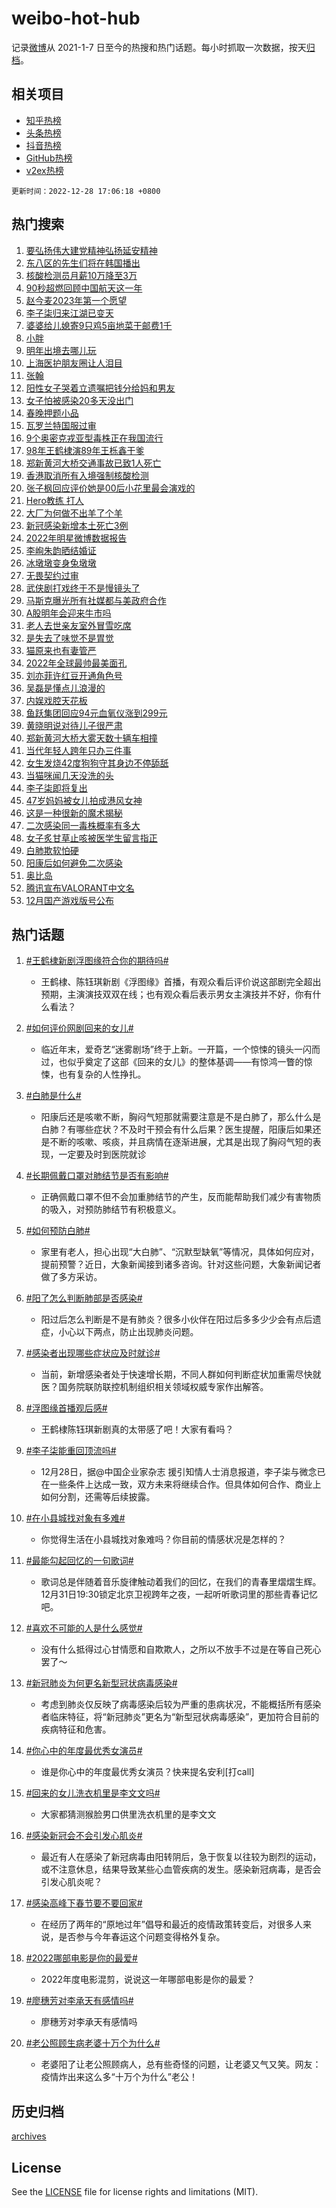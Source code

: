 # weibo-hot-hub

记录[微博](https://www.weibo.com)从 2021-1-7 日至今的热搜和热门话题。每小时抓取一次数据，按天[归档](archives)。

## 相关项目

- [知乎热榜](https://github.com/lonnyzhang423/zhihu-hot-hub)
- [头条热榜](https://github.com/lonnyzhang423/toutiao-hot-hub)
- [抖音热榜](https://github.com/lonnyzhang423/douyin-hot-hub)
- [GitHub热榜](https://github.com/lonnyzhang423/github-hot-hub)
- [v2ex热榜](https://github.com/lonnyzhang423/v2ex-hot-hub)


`更新时间：2022-12-28 17:06:18 +0800`

## 热门搜索

1. [要弘扬伟大建党精神弘扬延安精神](https://m.weibo.cn/search?containerid=100103type%3D1%26t%3D10%26q%3D%23%E8%A6%81%E5%BC%98%E6%89%AC%E4%BC%9F%E5%A4%A7%E5%BB%BA%E5%85%9A%E7%B2%BE%E7%A5%9E%E5%BC%98%E6%89%AC%E5%BB%B6%E5%AE%89%E7%B2%BE%E7%A5%9E%23&stream_entry_id=51&isnewpage=1&extparam=seat%3D1%26dgr%3D0%26c_type%3D51%26filter_type%3Drealtimehot%26cate%3D10103%26pos%3D0%26display_time%3D1672218377%26pre_seqid%3D167221837702802414992&luicode=10000011&lfid=106003type%253D25%2526t%253D3%2526disable_hot%253D1%2526filter_type%253Drealtimehot)
1. [东八区的先生们将在韩国播出](https://m.weibo.cn/search?containerid=100103type%3D1%26t%3D10%26q%3D%23%E4%B8%9C%E5%85%AB%E5%8C%BA%E7%9A%84%E5%85%88%E7%94%9F%E4%BB%AC%E5%B0%86%E5%9C%A8%E9%9F%A9%E5%9B%BD%E6%92%AD%E5%87%BA%23&stream_entry_id=31&isnewpage=1&extparam=seat%3D1%26realpos%3D1%26dgr%3D0%26c_type%3D31%26filter_type%3Drealtimehot%26pos%3D0%26lcate%3D5001%26stream_entry_id%3D31%26q%3D%2523%25E4%25B8%259C%25E5%2585%25AB%25E5%258C%25BA%25E7%259A%2584%25E5%2585%2588%25E7%2594%259F%25E4%25BB%25AC%25E5%25B0%2586%25E5%259C%25A8%25E9%259F%25A9%25E5%259B%25BD%25E6%2592%25AD%25E5%2587%25BA%2523%26band_rank%3D1%26flag%3D2%26cate%3D5001%26display_time%3D1672218377%26pre_seqid%3D167221837702802414992&luicode=10000011&lfid=106003type%253D25%2526t%253D3%2526disable_hot%253D1%2526filter_type%253Drealtimehot)
1. [核酸检测员月薪10万降至3万](https://m.weibo.cn/search?containerid=100103type%3D1%26t%3D10%26q%3D%23%E6%A0%B8%E9%85%B8%E6%A3%80%E6%B5%8B%E5%91%98%E6%9C%88%E8%96%AA10%E4%B8%87%E9%99%8D%E8%87%B33%E4%B8%87%23&stream_entry_id=31&isnewpage=1&extparam=seat%3D1%26realpos%3D2%26dgr%3D0%26c_type%3D31%26filter_type%3Drealtimehot%26pos%3D1%26lcate%3D5001%26stream_entry_id%3D31%26q%3D%2523%25E6%25A0%25B8%25E9%2585%25B8%25E6%25A3%2580%25E6%25B5%258B%25E5%2591%2598%25E6%259C%2588%25E8%2596%25AA10%25E4%25B8%2587%25E9%2599%258D%25E8%2587%25B33%25E4%25B8%2587%2523%26band_rank%3D2%26flag%3D1%26cate%3D5001%26display_time%3D1672218377%26pre_seqid%3D167221837702802414992&luicode=10000011&lfid=106003type%253D25%2526t%253D3%2526disable_hot%253D1%2526filter_type%253Drealtimehot)
1. [90秒超燃回顾中国航天这一年](https://m.weibo.cn/search?containerid=100103type%3D1%26t%3D10%26q%3D%2390%E7%A7%92%E8%B6%85%E7%87%83%E5%9B%9E%E9%A1%BE%E4%B8%AD%E5%9B%BD%E8%88%AA%E5%A4%A9%E8%BF%99%E4%B8%80%E5%B9%B4%23&stream_entry_id=31&isnewpage=1&extparam=seat%3D1%26realpos%3D3%26dgr%3D0%26c_type%3D31%26filter_type%3Drealtimehot%26pos%3D2%26lcate%3D5001%26stream_entry_id%3D31%26q%3D%252390%25E7%25A7%2592%25E8%25B6%2585%25E7%2587%2583%25E5%259B%259E%25E9%25A1%25BE%25E4%25B8%25AD%25E5%259B%25BD%25E8%2588%25AA%25E5%25A4%25A9%25E8%25BF%2599%25E4%25B8%2580%25E5%25B9%25B4%2523%26band_rank%3D3%26flag%3D0%26cate%3D5001%26display_time%3D1672218377%26pre_seqid%3D167221837702802414992&luicode=10000011&lfid=106003type%253D25%2526t%253D3%2526disable_hot%253D1%2526filter_type%253Drealtimehot)
1. [赵今麦2023年第一个愿望](https://m.weibo.cn/search?containerid=100103type%3D1%26t%3D10%26q%3D%23%E8%B5%B5%E4%BB%8A%E9%BA%A62023%E5%B9%B4%E7%AC%AC%E4%B8%80%E4%B8%AA%E6%84%BF%E6%9C%9B%23&stream_entry_id=31&isnewpage=1&extparam=seat%3D1%26dgr%3D0%26c_type%3D31%26filter_type%3Drealtimehot%26pos%3D3%26adid%3D176457%26lcate%3D5001%26stream_entry_id%3D31%26topic_ad%3D1%26q%3D%2523%25E8%25B5%25B5%25E4%25BB%258A%25E9%25BA%25A62023%25E5%25B9%25B4%25E7%25AC%25AC%25E4%25B8%2580%25E4%25B8%25AA%25E6%2584%25BF%25E6%259C%259B%2523%26band_rank%3D4%26cate%3D5001%26display_time%3D1672218377%26pre_seqid%3D167221837702802414992&luicode=10000011&lfid=106003type%253D25%2526t%253D3%2526disable_hot%253D1%2526filter_type%253Drealtimehot)
1. [李子柒归来江湖已变天](https://m.weibo.cn/search?containerid=100103type%3D1%26t%3D10%26q%3D%23%E6%9D%8E%E5%AD%90%E6%9F%92%E5%BD%92%E6%9D%A5%E6%B1%9F%E6%B9%96%E5%B7%B2%E5%8F%98%E5%A4%A9%23&stream_entry_id=31&isnewpage=1&extparam=seat%3D1%26realpos%3D4%26dgr%3D0%26c_type%3D31%26filter_type%3Drealtimehot%26pos%3D4%26lcate%3D5001%26stream_entry_id%3D31%26q%3D%2523%25E6%259D%258E%25E5%25AD%2590%25E6%259F%2592%25E5%25BD%2592%25E6%259D%25A5%25E6%25B1%259F%25E6%25B9%2596%25E5%25B7%25B2%25E5%258F%2598%25E5%25A4%25A9%2523%26band_rank%3D4%26flag%3D2%26cate%3D5001%26display_time%3D1672218377%26pre_seqid%3D167221837702802414992&luicode=10000011&lfid=106003type%253D25%2526t%253D3%2526disable_hot%253D1%2526filter_type%253Drealtimehot)
1. [婆婆给儿媳寄9只鸡5亩地菜干邮费1千](https://m.weibo.cn/search?containerid=100103type%3D1%26t%3D10%26q%3D%23%E5%A9%86%E5%A9%86%E7%BB%99%E5%84%BF%E5%AA%B3%E5%AF%849%E5%8F%AA%E9%B8%A15%E4%BA%A9%E5%9C%B0%E8%8F%9C%E5%B9%B2%E9%82%AE%E8%B4%B91%E5%8D%83%23&stream_entry_id=31&isnewpage=1&extparam=seat%3D1%26realpos%3D5%26dgr%3D0%26c_type%3D31%26filter_type%3Drealtimehot%26pos%3D5%26lcate%3D5001%26stream_entry_id%3D31%26q%3D%2523%25E5%25A9%2586%25E5%25A9%2586%25E7%25BB%2599%25E5%2584%25BF%25E5%25AA%25B3%25E5%25AF%25849%25E5%258F%25AA%25E9%25B8%25A15%25E4%25BA%25A9%25E5%259C%25B0%25E8%258F%259C%25E5%25B9%25B2%25E9%2582%25AE%25E8%25B4%25B91%25E5%258D%2583%2523%26band_rank%3D5%26flag%3D2%26cate%3D5001%26display_time%3D1672218377%26pre_seqid%3D167221837702802414992&luicode=10000011&lfid=106003type%253D25%2526t%253D3%2526disable_hot%253D1%2526filter_type%253Drealtimehot)
1. [小胖](https://m.weibo.cn/search?containerid=100103type%3D1%26t%3D10%26q%3D%E5%B0%8F%E8%83%96&stream_entry_id=31&isnewpage=1&extparam=seat%3D1%26realpos%3D6%26dgr%3D0%26c_type%3D31%26filter_type%3Drealtimehot%26pos%3D6%26lcate%3D5001%26stream_entry_id%3D31%26q%3D%25E5%25B0%258F%25E8%2583%2596%26band_rank%3D6%26flag%3D1%26cate%3D5001%26display_time%3D1672218377%26pre_seqid%3D167221837702802414992&luicode=10000011&lfid=106003type%253D25%2526t%253D3%2526disable_hot%253D1%2526filter_type%253Drealtimehot)
1. [明年出境去哪儿玩](https://m.weibo.cn/search?containerid=100103type%3D1%26t%3D10%26q%3D%23%E6%98%8E%E5%B9%B4%E5%87%BA%E5%A2%83%E5%8E%BB%E5%93%AA%E5%84%BF%E7%8E%A9%23&stream_entry_id=31&isnewpage=1&extparam=seat%3D1%26dgr%3D0%26c_type%3D31%26filter_type%3Drealtimehot%26pos%3D7%26adid%3D176455%26lcate%3D5001%26stream_entry_id%3D31%26q%3D%2523%25E6%2598%258E%25E5%25B9%25B4%25E5%2587%25BA%25E5%25A2%2583%25E5%258E%25BB%25E5%2593%25AA%25E5%2584%25BF%25E7%258E%25A9%2523%26band_rank%3D7%26cate%3D5001%26display_time%3D1672218377%26pre_seqid%3D167221837702802414992&luicode=10000011&lfid=106003type%253D25%2526t%253D3%2526disable_hot%253D1%2526filter_type%253Drealtimehot)
1. [上海医护朋友圈让人泪目](https://m.weibo.cn/search?containerid=100103type%3D1%26t%3D10%26q%3D%23%E4%B8%8A%E6%B5%B7%E5%8C%BB%E6%8A%A4%E6%9C%8B%E5%8F%8B%E5%9C%88%E8%AE%A9%E4%BA%BA%E6%B3%AA%E7%9B%AE%23&stream_entry_id=31&isnewpage=1&extparam=seat%3D1%26realpos%3D7%26dgr%3D0%26c_type%3D31%26filter_type%3Drealtimehot%26pos%3D8%26lcate%3D5001%26stream_entry_id%3D31%26q%3D%2523%25E4%25B8%258A%25E6%25B5%25B7%25E5%258C%25BB%25E6%258A%25A4%25E6%259C%258B%25E5%258F%258B%25E5%259C%2588%25E8%25AE%25A9%25E4%25BA%25BA%25E6%25B3%25AA%25E7%259B%25AE%2523%26band_rank%3D7%26flag%3D0%26cate%3D5001%26display_time%3D1672218377%26pre_seqid%3D167221837702802414992&luicode=10000011&lfid=106003type%253D25%2526t%253D3%2526disable_hot%253D1%2526filter_type%253Drealtimehot)
1. [张翰](https://m.weibo.cn/search?containerid=100103type%3D1%26t%3D10%26q%3D%E5%BC%A0%E7%BF%B0&stream_entry_id=31&isnewpage=1&extparam=seat%3D1%26realpos%3D8%26dgr%3D0%26c_type%3D31%26filter_type%3Drealtimehot%26pos%3D9%26lcate%3D5001%26stream_entry_id%3D31%26q%3D%25E5%25BC%25A0%25E7%25BF%25B0%26band_rank%3D8%26flag%3D1%26cate%3D5001%26display_time%3D1672218377%26pre_seqid%3D167221837702802414992&luicode=10000011&lfid=106003type%253D25%2526t%253D3%2526disable_hot%253D1%2526filter_type%253Drealtimehot)
1. [阳性女子哭着立遗嘱把钱分给妈和男友](https://m.weibo.cn/search?containerid=100103type%3D1%26t%3D10%26q%3D%23%E9%98%B3%E6%80%A7%E5%A5%B3%E5%AD%90%E5%93%AD%E7%9D%80%E7%AB%8B%E9%81%97%E5%98%B1%E6%8A%8A%E9%92%B1%E5%88%86%E7%BB%99%E5%A6%88%E5%92%8C%E7%94%B7%E5%8F%8B%23&stream_entry_id=31&isnewpage=1&extparam=seat%3D1%26realpos%3D9%26dgr%3D0%26c_type%3D31%26filter_type%3Drealtimehot%26pos%3D10%26lcate%3D5001%26stream_entry_id%3D31%26q%3D%2523%25E9%2598%25B3%25E6%2580%25A7%25E5%25A5%25B3%25E5%25AD%2590%25E5%2593%25AD%25E7%259D%2580%25E7%25AB%258B%25E9%2581%2597%25E5%2598%25B1%25E6%258A%258A%25E9%2592%25B1%25E5%2588%2586%25E7%25BB%2599%25E5%25A6%2588%25E5%2592%258C%25E7%2594%25B7%25E5%258F%258B%2523%26band_rank%3D9%26flag%3D0%26cate%3D5001%26display_time%3D1672218377%26pre_seqid%3D167221837702802414992&luicode=10000011&lfid=106003type%253D25%2526t%253D3%2526disable_hot%253D1%2526filter_type%253Drealtimehot)
1. [女子怕被感染20多天没出门](https://m.weibo.cn/search?containerid=100103type%3D1%26t%3D10%26q%3D%23%E5%A5%B3%E5%AD%90%E6%80%95%E8%A2%AB%E6%84%9F%E6%9F%9320%E5%A4%9A%E5%A4%A9%E6%B2%A1%E5%87%BA%E9%97%A8%23&stream_entry_id=31&isnewpage=1&extparam=seat%3D1%26realpos%3D10%26dgr%3D0%26c_type%3D31%26filter_type%3Drealtimehot%26pos%3D11%26lcate%3D5001%26stream_entry_id%3D31%26q%3D%2523%25E5%25A5%25B3%25E5%25AD%2590%25E6%2580%2595%25E8%25A2%25AB%25E6%2584%259F%25E6%259F%259320%25E5%25A4%259A%25E5%25A4%25A9%25E6%25B2%25A1%25E5%2587%25BA%25E9%2597%25A8%2523%26band_rank%3D10%26flag%3D2%26cate%3D5001%26display_time%3D1672218377%26pre_seqid%3D167221837702802414992&luicode=10000011&lfid=106003type%253D25%2526t%253D3%2526disable_hot%253D1%2526filter_type%253Drealtimehot)
1. [春晚押题小品](https://m.weibo.cn/search?containerid=100103type%3D1%26t%3D10%26q%3D%23%E6%98%A5%E6%99%9A%E6%8A%BC%E9%A2%98%E5%B0%8F%E5%93%81%23&stream_entry_id=31&isnewpage=1&extparam=seat%3D1%26realpos%3D11%26dgr%3D0%26c_type%3D31%26filter_type%3Drealtimehot%26pos%3D12%26lcate%3D5001%26stream_entry_id%3D31%26q%3D%2523%25E6%2598%25A5%25E6%2599%259A%25E6%258A%25BC%25E9%25A2%2598%25E5%25B0%258F%25E5%2593%2581%2523%26band_rank%3D11%26flag%3D1%26cate%3D5001%26display_time%3D1672218377%26pre_seqid%3D167221837702802414992&luicode=10000011&lfid=106003type%253D25%2526t%253D3%2526disable_hot%253D1%2526filter_type%253Drealtimehot)
1. [瓦罗兰特国服过审](https://m.weibo.cn/search?containerid=100103type%3D1%26t%3D10%26q%3D%23%E7%93%A6%E7%BD%97%E5%85%B0%E7%89%B9%E5%9B%BD%E6%9C%8D%E8%BF%87%E5%AE%A1%23&stream_entry_id=31&isnewpage=1&extparam=seat%3D1%26realpos%3D12%26dgr%3D0%26c_type%3D31%26filter_type%3Drealtimehot%26pos%3D13%26lcate%3D5001%26stream_entry_id%3D31%26q%3D%2523%25E7%2593%25A6%25E7%25BD%2597%25E5%2585%25B0%25E7%2589%25B9%25E5%259B%25BD%25E6%259C%258D%25E8%25BF%2587%25E5%25AE%25A1%2523%26band_rank%3D12%26flag%3D1%26cate%3D5001%26display_time%3D1672218377%26pre_seqid%3D167221837702802414992&luicode=10000011&lfid=106003type%253D25%2526t%253D3%2526disable_hot%253D1%2526filter_type%253Drealtimehot)
1. [9个奥密克戎亚型毒株正在我国流行](https://m.weibo.cn/search?containerid=100103type%3D1%26t%3D10%26q%3D%239%E4%B8%AA%E5%A5%A5%E5%AF%86%E5%85%8B%E6%88%8E%E4%BA%9A%E5%9E%8B%E6%AF%92%E6%A0%AA%E6%AD%A3%E5%9C%A8%E6%88%91%E5%9B%BD%E6%B5%81%E8%A1%8C%23&stream_entry_id=31&isnewpage=1&extparam=seat%3D1%26realpos%3D13%26dgr%3D0%26c_type%3D31%26filter_type%3Drealtimehot%26pos%3D14%26lcate%3D5001%26stream_entry_id%3D31%26q%3D%25239%25E4%25B8%25AA%25E5%25A5%25A5%25E5%25AF%2586%25E5%2585%258B%25E6%2588%258E%25E4%25BA%259A%25E5%259E%258B%25E6%25AF%2592%25E6%25A0%25AA%25E6%25AD%25A3%25E5%259C%25A8%25E6%2588%2591%25E5%259B%25BD%25E6%25B5%2581%25E8%25A1%258C%2523%26band_rank%3D13%26flag%3D0%26cate%3D5001%26display_time%3D1672218377%26pre_seqid%3D167221837702802414992&luicode=10000011&lfid=106003type%253D25%2526t%253D3%2526disable_hot%253D1%2526filter_type%253Drealtimehot)
1. [98年王鹤棣演89年王栎鑫干爹](https://m.weibo.cn/search?containerid=100103type%3D1%26t%3D10%26q%3D%2398%E5%B9%B4%E7%8E%8B%E9%B9%A4%E6%A3%A3%E6%BC%9489%E5%B9%B4%E7%8E%8B%E6%A0%8E%E9%91%AB%E5%B9%B2%E7%88%B9%23&stream_entry_id=31&isnewpage=1&extparam=seat%3D1%26realpos%3D14%26dgr%3D0%26c_type%3D31%26filter_type%3Drealtimehot%26pos%3D15%26lcate%3D5001%26stream_entry_id%3D31%26q%3D%252398%25E5%25B9%25B4%25E7%258E%258B%25E9%25B9%25A4%25E6%25A3%25A3%25E6%25BC%259489%25E5%25B9%25B4%25E7%258E%258B%25E6%25A0%258E%25E9%2591%25AB%25E5%25B9%25B2%25E7%2588%25B9%2523%26band_rank%3D14%26flag%3D2%26cate%3D5001%26display_time%3D1672218377%26pre_seqid%3D167221837702802414992&luicode=10000011&lfid=106003type%253D25%2526t%253D3%2526disable_hot%253D1%2526filter_type%253Drealtimehot)
1. [郑新黄河大桥交通事故已致1人死亡](https://m.weibo.cn/search?containerid=100103type%3D1%26t%3D10%26q%3D%23%E9%83%91%E6%96%B0%E9%BB%84%E6%B2%B3%E5%A4%A7%E6%A1%A5%E4%BA%A4%E9%80%9A%E4%BA%8B%E6%95%85%E5%B7%B2%E8%87%B41%E4%BA%BA%E6%AD%BB%E4%BA%A1%23&stream_entry_id=31&isnewpage=1&extparam=seat%3D1%26realpos%3D15%26dgr%3D0%26c_type%3D31%26filter_type%3Drealtimehot%26pos%3D16%26lcate%3D5001%26stream_entry_id%3D31%26q%3D%2523%25E9%2583%2591%25E6%2596%25B0%25E9%25BB%2584%25E6%25B2%25B3%25E5%25A4%25A7%25E6%25A1%25A5%25E4%25BA%25A4%25E9%2580%259A%25E4%25BA%258B%25E6%2595%2585%25E5%25B7%25B2%25E8%2587%25B41%25E4%25BA%25BA%25E6%25AD%25BB%25E4%25BA%25A1%2523%26band_rank%3D15%26flag%3D0%26cate%3D5001%26display_time%3D1672218377%26pre_seqid%3D167221837702802414992&luicode=10000011&lfid=106003type%253D25%2526t%253D3%2526disable_hot%253D1%2526filter_type%253Drealtimehot)
1. [香港取消所有入境强制核酸检测](https://m.weibo.cn/search?containerid=100103type%3D1%26t%3D10%26q%3D%23%E9%A6%99%E6%B8%AF%E5%8F%96%E6%B6%88%E6%89%80%E6%9C%89%E5%85%A5%E5%A2%83%E5%BC%BA%E5%88%B6%E6%A0%B8%E9%85%B8%E6%A3%80%E6%B5%8B%23&stream_entry_id=31&isnewpage=1&extparam=seat%3D1%26realpos%3D16%26dgr%3D0%26c_type%3D31%26filter_type%3Drealtimehot%26pos%3D17%26lcate%3D5001%26stream_entry_id%3D31%26q%3D%2523%25E9%25A6%2599%25E6%25B8%25AF%25E5%258F%2596%25E6%25B6%2588%25E6%2589%2580%25E6%259C%2589%25E5%2585%25A5%25E5%25A2%2583%25E5%25BC%25BA%25E5%2588%25B6%25E6%25A0%25B8%25E9%2585%25B8%25E6%25A3%2580%25E6%25B5%258B%2523%26band_rank%3D16%26flag%3D1%26cate%3D5001%26display_time%3D1672218377%26pre_seqid%3D167221837702802414992&luicode=10000011&lfid=106003type%253D25%2526t%253D3%2526disable_hot%253D1%2526filter_type%253Drealtimehot)
1. [张子枫回应评价她是00后小花里最会演戏的](https://m.weibo.cn/search?containerid=100103type%3D1%26t%3D10%26q%3D%23%E5%BC%A0%E5%AD%90%E6%9E%AB%E5%9B%9E%E5%BA%94%E8%AF%84%E4%BB%B7%E5%A5%B9%E6%98%AF00%E5%90%8E%E5%B0%8F%E8%8A%B1%E9%87%8C%E6%9C%80%E4%BC%9A%E6%BC%94%E6%88%8F%E7%9A%84%23&stream_entry_id=31&isnewpage=1&extparam=seat%3D1%26realpos%3D17%26dgr%3D0%26c_type%3D31%26filter_type%3Drealtimehot%26pos%3D18%26lcate%3D5001%26stream_entry_id%3D31%26q%3D%2523%25E5%25BC%25A0%25E5%25AD%2590%25E6%259E%25AB%25E5%259B%259E%25E5%25BA%2594%25E8%25AF%2584%25E4%25BB%25B7%25E5%25A5%25B9%25E6%2598%25AF00%25E5%2590%258E%25E5%25B0%258F%25E8%258A%25B1%25E9%2587%258C%25E6%259C%2580%25E4%25BC%259A%25E6%25BC%2594%25E6%2588%258F%25E7%259A%2584%2523%26band_rank%3D17%26flag%3D0%26cate%3D5001%26display_time%3D1672218377%26pre_seqid%3D167221837702802414992&luicode=10000011&lfid=106003type%253D25%2526t%253D3%2526disable_hot%253D1%2526filter_type%253Drealtimehot)
1. [Hero教练 打人](https://m.weibo.cn/search?containerid=100103type%3D1%26t%3D10%26q%3DHero%E6%95%99%E7%BB%83+%E6%89%93%E4%BA%BA&stream_entry_id=31&isnewpage=1&extparam=seat%3D1%26realpos%3D18%26dgr%3D0%26c_type%3D31%26filter_type%3Drealtimehot%26pos%3D19%26lcate%3D5001%26stream_entry_id%3D31%26q%3DHero%25E6%2595%2599%25E7%25BB%2583%2520%25E6%2589%2593%25E4%25BA%25BA%26band_rank%3D18%26flag%3D0%26cate%3D5001%26display_time%3D1672218377%26pre_seqid%3D167221837702802414992&luicode=10000011&lfid=106003type%253D25%2526t%253D3%2526disable_hot%253D1%2526filter_type%253Drealtimehot)
1. [大厂为何做不出羊了个羊](https://m.weibo.cn/search?containerid=100103type%3D1%26t%3D10%26q%3D%23%E5%A4%A7%E5%8E%82%E4%B8%BA%E4%BD%95%E5%81%9A%E4%B8%8D%E5%87%BA%E7%BE%8A%E4%BA%86%E4%B8%AA%E7%BE%8A%23&stream_entry_id=31&isnewpage=1&extparam=seat%3D1%26realpos%3D19%26dgr%3D0%26c_type%3D31%26filter_type%3Drealtimehot%26pos%3D20%26lcate%3D5001%26stream_entry_id%3D31%26q%3D%2523%25E5%25A4%25A7%25E5%258E%2582%25E4%25B8%25BA%25E4%25BD%2595%25E5%2581%259A%25E4%25B8%258D%25E5%2587%25BA%25E7%25BE%258A%25E4%25BA%2586%25E4%25B8%25AA%25E7%25BE%258A%2523%26band_rank%3D19%26flag%3D0%26cate%3D5001%26display_time%3D1672218377%26pre_seqid%3D167221837702802414992&luicode=10000011&lfid=106003type%253D25%2526t%253D3%2526disable_hot%253D1%2526filter_type%253Drealtimehot)
1. [新冠感染新增本土死亡3例](https://m.weibo.cn/search?containerid=100103type%3D1%26t%3D10%26q%3D%23%E6%96%B0%E5%86%A0%E6%84%9F%E6%9F%93%E6%96%B0%E5%A2%9E%E6%9C%AC%E5%9C%9F%E6%AD%BB%E4%BA%A13%E4%BE%8B%23&stream_entry_id=31&isnewpage=1&extparam=seat%3D1%26realpos%3D20%26dgr%3D0%26c_type%3D31%26filter_type%3Drealtimehot%26pos%3D21%26lcate%3D5001%26stream_entry_id%3D31%26q%3D%2523%25E6%2596%25B0%25E5%2586%25A0%25E6%2584%259F%25E6%259F%2593%25E6%2596%25B0%25E5%25A2%259E%25E6%259C%25AC%25E5%259C%259F%25E6%25AD%25BB%25E4%25BA%25A13%25E4%25BE%258B%2523%26band_rank%3D20%26flag%3D0%26cate%3D5001%26display_time%3D1672218377%26pre_seqid%3D167221837702802414992&luicode=10000011&lfid=106003type%253D25%2526t%253D3%2526disable_hot%253D1%2526filter_type%253Drealtimehot)
1. [2022年明星微博数据报告](https://m.weibo.cn/search?containerid=100103type%3D1%26t%3D10%26q%3D%232022%E5%B9%B4%E6%98%8E%E6%98%9F%E5%BE%AE%E5%8D%9A%E6%95%B0%E6%8D%AE%E6%8A%A5%E5%91%8A%23&stream_entry_id=31&isnewpage=1&extparam=seat%3D1%26realpos%3D21%26dgr%3D0%26c_type%3D31%26filter_type%3Drealtimehot%26pos%3D22%26lcate%3D5001%26stream_entry_id%3D31%26q%3D%25232022%25E5%25B9%25B4%25E6%2598%258E%25E6%2598%259F%25E5%25BE%25AE%25E5%258D%259A%25E6%2595%25B0%25E6%258D%25AE%25E6%258A%25A5%25E5%2591%258A%2523%26band_rank%3D21%26flag%3D1%26cate%3D5001%26display_time%3D1672218377%26pre_seqid%3D167221837702802414992&luicode=10000011&lfid=106003type%253D25%2526t%253D3%2526disable_hot%253D1%2526filter_type%253Drealtimehot)
1. [李峋朱韵晒结婚证](https://m.weibo.cn/search?containerid=100103type%3D1%26t%3D10%26q%3D%23%E6%9D%8E%E5%B3%8B%E6%9C%B1%E9%9F%B5%E6%99%92%E7%BB%93%E5%A9%9A%E8%AF%81%23&stream_entry_id=31&isnewpage=1&extparam=seat%3D1%26realpos%3D22%26dgr%3D0%26c_type%3D31%26filter_type%3Drealtimehot%26pos%3D23%26lcate%3D5001%26stream_entry_id%3D31%26q%3D%2523%25E6%259D%258E%25E5%25B3%258B%25E6%259C%25B1%25E9%259F%25B5%25E6%2599%2592%25E7%25BB%2593%25E5%25A9%259A%25E8%25AF%2581%2523%26band_rank%3D22%26flag%3D1%26cate%3D5001%26display_time%3D1672218377%26pre_seqid%3D167221837702802414992&luicode=10000011&lfid=106003type%253D25%2526t%253D3%2526disable_hot%253D1%2526filter_type%253Drealtimehot)
1. [冰墩墩变身兔墩墩](https://m.weibo.cn/search?containerid=100103type%3D1%26t%3D10%26q%3D%23%E5%86%B0%E5%A2%A9%E5%A2%A9%E5%8F%98%E8%BA%AB%E5%85%94%E5%A2%A9%E5%A2%A9%23&stream_entry_id=31&isnewpage=1&extparam=seat%3D1%26realpos%3D23%26dgr%3D0%26c_type%3D31%26filter_type%3Drealtimehot%26pos%3D24%26lcate%3D5001%26stream_entry_id%3D31%26q%3D%2523%25E5%2586%25B0%25E5%25A2%25A9%25E5%25A2%25A9%25E5%258F%2598%25E8%25BA%25AB%25E5%2585%2594%25E5%25A2%25A9%25E5%25A2%25A9%2523%26band_rank%3D23%26flag%3D0%26cate%3D5001%26display_time%3D1672218377%26pre_seqid%3D167221837702802414992&luicode=10000011&lfid=106003type%253D25%2526t%253D3%2526disable_hot%253D1%2526filter_type%253Drealtimehot)
1. [无畏契约过审](https://m.weibo.cn/search?containerid=100103type%3D1%26t%3D10%26q%3D%23%E6%97%A0%E7%95%8F%E5%A5%91%E7%BA%A6%E8%BF%87%E5%AE%A1%23&stream_entry_id=31&isnewpage=1&extparam=seat%3D1%26realpos%3D24%26dgr%3D0%26c_type%3D31%26filter_type%3Drealtimehot%26pos%3D25%26lcate%3D5001%26stream_entry_id%3D31%26q%3D%2523%25E6%2597%25A0%25E7%2595%258F%25E5%25A5%2591%25E7%25BA%25A6%25E8%25BF%2587%25E5%25AE%25A1%2523%26band_rank%3D24%26flag%3D1%26cate%3D5001%26display_time%3D1672218377%26pre_seqid%3D167221837702802414992&luicode=10000011&lfid=106003type%253D25%2526t%253D3%2526disable_hot%253D1%2526filter_type%253Drealtimehot)
1. [武侠剧打戏终于不是慢镜头了](https://m.weibo.cn/search?containerid=100103type%3D1%26t%3D10%26q%3D%23%E6%AD%A6%E4%BE%A0%E5%89%A7%E6%89%93%E6%88%8F%E7%BB%88%E4%BA%8E%E4%B8%8D%E6%98%AF%E6%85%A2%E9%95%9C%E5%A4%B4%E4%BA%86%23&stream_entry_id=31&isnewpage=1&extparam=seat%3D1%26realpos%3D25%26dgr%3D0%26c_type%3D31%26filter_type%3Drealtimehot%26pos%3D26%26lcate%3D5001%26stream_entry_id%3D31%26q%3D%2523%25E6%25AD%25A6%25E4%25BE%25A0%25E5%2589%25A7%25E6%2589%2593%25E6%2588%258F%25E7%25BB%2588%25E4%25BA%258E%25E4%25B8%258D%25E6%2598%25AF%25E6%2585%25A2%25E9%2595%259C%25E5%25A4%25B4%25E4%25BA%2586%2523%26band_rank%3D25%26flag%3D0%26cate%3D5001%26display_time%3D1672218377%26pre_seqid%3D167221837702802414992&luicode=10000011&lfid=106003type%253D25%2526t%253D3%2526disable_hot%253D1%2526filter_type%253Drealtimehot)
1. [马斯克曝光所有社媒都与美政府合作](https://m.weibo.cn/search?containerid=100103type%3D1%26t%3D10%26q%3D%23%E9%A9%AC%E6%96%AF%E5%85%8B%E6%9B%9D%E5%85%89%E6%89%80%E6%9C%89%E7%A4%BE%E5%AA%92%E9%83%BD%E4%B8%8E%E7%BE%8E%E6%94%BF%E5%BA%9C%E5%90%88%E4%BD%9C%23&stream_entry_id=31&isnewpage=1&extparam=seat%3D1%26realpos%3D26%26dgr%3D0%26c_type%3D31%26filter_type%3Drealtimehot%26pos%3D27%26lcate%3D5001%26stream_entry_id%3D31%26q%3D%2523%25E9%25A9%25AC%25E6%2596%25AF%25E5%2585%258B%25E6%259B%259D%25E5%2585%2589%25E6%2589%2580%25E6%259C%2589%25E7%25A4%25BE%25E5%25AA%2592%25E9%2583%25BD%25E4%25B8%258E%25E7%25BE%258E%25E6%2594%25BF%25E5%25BA%259C%25E5%2590%2588%25E4%25BD%259C%2523%26band_rank%3D26%26flag%3D1%26cate%3D5001%26display_time%3D1672218377%26pre_seqid%3D167221837702802414992&luicode=10000011&lfid=106003type%253D25%2526t%253D3%2526disable_hot%253D1%2526filter_type%253Drealtimehot)
1. [A股明年会迎来牛市吗](https://m.weibo.cn/search?containerid=100103type%3D1%26t%3D10%26q%3D%23A%E8%82%A1%E6%98%8E%E5%B9%B4%E4%BC%9A%E8%BF%8E%E6%9D%A5%E7%89%9B%E5%B8%82%E5%90%97%23&stream_entry_id=31&isnewpage=1&extparam=seat%3D1%26realpos%3D27%26dgr%3D0%26c_type%3D31%26filter_type%3Drealtimehot%26pos%3D28%26lcate%3D5001%26stream_entry_id%3D31%26q%3D%2523A%25E8%2582%25A1%25E6%2598%258E%25E5%25B9%25B4%25E4%25BC%259A%25E8%25BF%258E%25E6%259D%25A5%25E7%2589%259B%25E5%25B8%2582%25E5%2590%2597%2523%26band_rank%3D27%26flag%3D1%26cate%3D5001%26display_time%3D1672218377%26pre_seqid%3D167221837702802414992&luicode=10000011&lfid=106003type%253D25%2526t%253D3%2526disable_hot%253D1%2526filter_type%253Drealtimehot)
1. [老人去世亲友室外冒雪吃席](https://m.weibo.cn/search?containerid=100103type%3D1%26t%3D10%26q%3D%23%E8%80%81%E4%BA%BA%E5%8E%BB%E4%B8%96%E4%BA%B2%E5%8F%8B%E5%AE%A4%E5%A4%96%E5%86%92%E9%9B%AA%E5%90%83%E5%B8%AD%23&stream_entry_id=31&isnewpage=1&extparam=seat%3D1%26realpos%3D28%26dgr%3D0%26c_type%3D31%26filter_type%3Drealtimehot%26pos%3D29%26lcate%3D5001%26stream_entry_id%3D31%26q%3D%2523%25E8%2580%2581%25E4%25BA%25BA%25E5%258E%25BB%25E4%25B8%2596%25E4%25BA%25B2%25E5%258F%258B%25E5%25AE%25A4%25E5%25A4%2596%25E5%2586%2592%25E9%259B%25AA%25E5%2590%2583%25E5%25B8%25AD%2523%26band_rank%3D28%26flag%3D0%26cate%3D5001%26display_time%3D1672218377%26pre_seqid%3D167221837702802414992&luicode=10000011&lfid=106003type%253D25%2526t%253D3%2526disable_hot%253D1%2526filter_type%253Drealtimehot)
1. [是失去了味觉不是胃觉](https://m.weibo.cn/search?containerid=100103type%3D1%26t%3D10%26q%3D%23%E6%98%AF%E5%A4%B1%E5%8E%BB%E4%BA%86%E5%91%B3%E8%A7%89%E4%B8%8D%E6%98%AF%E8%83%83%E8%A7%89%23&stream_entry_id=31&isnewpage=1&extparam=seat%3D1%26realpos%3D29%26dgr%3D0%26c_type%3D31%26filter_type%3Drealtimehot%26pos%3D30%26lcate%3D5001%26stream_entry_id%3D31%26q%3D%2523%25E6%2598%25AF%25E5%25A4%25B1%25E5%258E%25BB%25E4%25BA%2586%25E5%2591%25B3%25E8%25A7%2589%25E4%25B8%258D%25E6%2598%25AF%25E8%2583%2583%25E8%25A7%2589%2523%26band_rank%3D29%26flag%3D0%26cate%3D5001%26display_time%3D1672218377%26pre_seqid%3D167221837702802414992&luicode=10000011&lfid=106003type%253D25%2526t%253D3%2526disable_hot%253D1%2526filter_type%253Drealtimehot)
1. [猫原来也有妻管严](https://m.weibo.cn/search?containerid=100103type%3D1%26t%3D10%26q%3D%23%E7%8C%AB%E5%8E%9F%E6%9D%A5%E4%B9%9F%E6%9C%89%E5%A6%BB%E7%AE%A1%E4%B8%A5%23&stream_entry_id=31&isnewpage=1&extparam=seat%3D1%26realpos%3D30%26dgr%3D0%26c_type%3D31%26filter_type%3Drealtimehot%26pos%3D31%26lcate%3D5001%26stream_entry_id%3D31%26q%3D%2523%25E7%258C%25AB%25E5%258E%259F%25E6%259D%25A5%25E4%25B9%259F%25E6%259C%2589%25E5%25A6%25BB%25E7%25AE%25A1%25E4%25B8%25A5%2523%26band_rank%3D30%26flag%3D1%26cate%3D5001%26display_time%3D1672218377%26pre_seqid%3D167221837702802414992&luicode=10000011&lfid=106003type%253D25%2526t%253D3%2526disable_hot%253D1%2526filter_type%253Drealtimehot)
1. [2022年全球最帅最美面孔](https://m.weibo.cn/search?containerid=100103type%3D1%26t%3D10%26q%3D%232022%E5%B9%B4%E5%85%A8%E7%90%83%E6%9C%80%E5%B8%85%E6%9C%80%E7%BE%8E%E9%9D%A2%E5%AD%94%23&stream_entry_id=31&isnewpage=1&extparam=seat%3D1%26realpos%3D31%26dgr%3D0%26c_type%3D31%26filter_type%3Drealtimehot%26pos%3D32%26lcate%3D5001%26stream_entry_id%3D31%26q%3D%25232022%25E5%25B9%25B4%25E5%2585%25A8%25E7%2590%2583%25E6%259C%2580%25E5%25B8%2585%25E6%259C%2580%25E7%25BE%258E%25E9%259D%25A2%25E5%25AD%2594%2523%26band_rank%3D31%26flag%3D1%26cate%3D5001%26display_time%3D1672218377%26pre_seqid%3D167221837702802414992&luicode=10000011&lfid=106003type%253D25%2526t%253D3%2526disable_hot%253D1%2526filter_type%253Drealtimehot)
1. [刘亦菲许红豆开通角色号](https://m.weibo.cn/search?containerid=100103type%3D1%26t%3D10%26q%3D%23%E5%88%98%E4%BA%A6%E8%8F%B2%E8%AE%B8%E7%BA%A2%E8%B1%86%E5%BC%80%E9%80%9A%E8%A7%92%E8%89%B2%E5%8F%B7%23&stream_entry_id=31&isnewpage=1&extparam=seat%3D1%26realpos%3D32%26dgr%3D0%26c_type%3D31%26filter_type%3Drealtimehot%26pos%3D33%26lcate%3D5001%26stream_entry_id%3D31%26q%3D%2523%25E5%2588%2598%25E4%25BA%25A6%25E8%258F%25B2%25E8%25AE%25B8%25E7%25BA%25A2%25E8%25B1%2586%25E5%25BC%2580%25E9%2580%259A%25E8%25A7%2592%25E8%2589%25B2%25E5%258F%25B7%2523%26band_rank%3D32%26flag%3D1%26cate%3D5001%26display_time%3D1672218377%26pre_seqid%3D167221837702802414992&luicode=10000011&lfid=106003type%253D25%2526t%253D3%2526disable_hot%253D1%2526filter_type%253Drealtimehot)
1. [吴磊是懂点儿浪漫的](https://m.weibo.cn/search?containerid=100103type%3D1%26t%3D10%26q%3D%23%E5%90%B4%E7%A3%8A%E6%98%AF%E6%87%82%E7%82%B9%E5%84%BF%E6%B5%AA%E6%BC%AB%E7%9A%84%23&stream_entry_id=31&isnewpage=1&extparam=seat%3D1%26realpos%3D33%26dgr%3D0%26c_type%3D31%26filter_type%3Drealtimehot%26pos%3D34%26lcate%3D5001%26stream_entry_id%3D31%26q%3D%2523%25E5%2590%25B4%25E7%25A3%258A%25E6%2598%25AF%25E6%2587%2582%25E7%2582%25B9%25E5%2584%25BF%25E6%25B5%25AA%25E6%25BC%25AB%25E7%259A%2584%2523%26band_rank%3D33%26flag%3D1%26cate%3D5001%26display_time%3D1672218377%26pre_seqid%3D167221837702802414992&luicode=10000011&lfid=106003type%253D25%2526t%253D3%2526disable_hot%253D1%2526filter_type%253Drealtimehot)
1. [内娱戏腔天花板](https://m.weibo.cn/search?containerid=100103type%3D1%26t%3D10%26q%3D%23%E5%86%85%E5%A8%B1%E6%88%8F%E8%85%94%E5%A4%A9%E8%8A%B1%E6%9D%BF%23&stream_entry_id=31&isnewpage=1&extparam=seat%3D1%26realpos%3D34%26dgr%3D0%26c_type%3D31%26filter_type%3Drealtimehot%26pos%3D35%26lcate%3D5001%26stream_entry_id%3D31%26q%3D%2523%25E5%2586%2585%25E5%25A8%25B1%25E6%2588%258F%25E8%2585%2594%25E5%25A4%25A9%25E8%258A%25B1%25E6%259D%25BF%2523%26band_rank%3D34%26flag%3D0%26cate%3D5001%26display_time%3D1672218377%26pre_seqid%3D167221837702802414992&luicode=10000011&lfid=106003type%253D25%2526t%253D3%2526disable_hot%253D1%2526filter_type%253Drealtimehot)
1. [鱼跃集团回应94元血氧仪涨到299元](https://m.weibo.cn/search?containerid=100103type%3D1%26t%3D10%26q%3D%23%E9%B1%BC%E8%B7%83%E9%9B%86%E5%9B%A2%E5%9B%9E%E5%BA%9494%E5%85%83%E8%A1%80%E6%B0%A7%E4%BB%AA%E6%B6%A8%E5%88%B0299%E5%85%83%23&stream_entry_id=31&isnewpage=1&extparam=seat%3D1%26realpos%3D35%26dgr%3D0%26c_type%3D31%26filter_type%3Drealtimehot%26pos%3D36%26lcate%3D5001%26stream_entry_id%3D31%26q%3D%2523%25E9%25B1%25BC%25E8%25B7%2583%25E9%259B%2586%25E5%259B%25A2%25E5%259B%259E%25E5%25BA%259494%25E5%2585%2583%25E8%25A1%2580%25E6%25B0%25A7%25E4%25BB%25AA%25E6%25B6%25A8%25E5%2588%25B0299%25E5%2585%2583%2523%26band_rank%3D35%26flag%3D0%26cate%3D5001%26display_time%3D1672218377%26pre_seqid%3D167221837702802414992&luicode=10000011&lfid=106003type%253D25%2526t%253D3%2526disable_hot%253D1%2526filter_type%253Drealtimehot)
1. [黄晓明说对待儿子很严肃](https://m.weibo.cn/search?containerid=100103type%3D1%26t%3D10%26q%3D%23%E9%BB%84%E6%99%93%E6%98%8E%E8%AF%B4%E5%AF%B9%E5%BE%85%E5%84%BF%E5%AD%90%E5%BE%88%E4%B8%A5%E8%82%83%23&stream_entry_id=31&isnewpage=1&extparam=seat%3D1%26realpos%3D36%26dgr%3D0%26c_type%3D31%26filter_type%3Drealtimehot%26pos%3D37%26lcate%3D5001%26stream_entry_id%3D31%26q%3D%2523%25E9%25BB%2584%25E6%2599%2593%25E6%2598%258E%25E8%25AF%25B4%25E5%25AF%25B9%25E5%25BE%2585%25E5%2584%25BF%25E5%25AD%2590%25E5%25BE%2588%25E4%25B8%25A5%25E8%2582%2583%2523%26band_rank%3D36%26flag%3D0%26cate%3D5001%26display_time%3D1672218377%26pre_seqid%3D167221837702802414992&luicode=10000011&lfid=106003type%253D25%2526t%253D3%2526disable_hot%253D1%2526filter_type%253Drealtimehot)
1. [郑新黄河大桥大雾天数十辆车相撞](https://m.weibo.cn/search?containerid=100103type%3D1%26t%3D10%26q%3D%23%E9%83%91%E6%96%B0%E9%BB%84%E6%B2%B3%E5%A4%A7%E6%A1%A5%E5%A4%A7%E9%9B%BE%E5%A4%A9%E6%95%B0%E5%8D%81%E8%BE%86%E8%BD%A6%E7%9B%B8%E6%92%9E%23&stream_entry_id=31&isnewpage=1&extparam=seat%3D1%26realpos%3D37%26dgr%3D0%26c_type%3D31%26filter_type%3Drealtimehot%26pos%3D38%26lcate%3D5001%26stream_entry_id%3D31%26q%3D%2523%25E9%2583%2591%25E6%2596%25B0%25E9%25BB%2584%25E6%25B2%25B3%25E5%25A4%25A7%25E6%25A1%25A5%25E5%25A4%25A7%25E9%259B%25BE%25E5%25A4%25A9%25E6%2595%25B0%25E5%258D%2581%25E8%25BE%2586%25E8%25BD%25A6%25E7%259B%25B8%25E6%2592%259E%2523%26band_rank%3D37%26flag%3D0%26cate%3D5001%26display_time%3D1672218377%26pre_seqid%3D167221837702802414992&luicode=10000011&lfid=106003type%253D25%2526t%253D3%2526disable_hot%253D1%2526filter_type%253Drealtimehot)
1. [当代年轻人跨年只办三件事](https://m.weibo.cn/search?containerid=100103type%3D1%26t%3D10%26q%3D%23%E5%BD%93%E4%BB%A3%E5%B9%B4%E8%BD%BB%E4%BA%BA%E8%B7%A8%E5%B9%B4%E5%8F%AA%E5%8A%9E%E4%B8%89%E4%BB%B6%E4%BA%8B%23&stream_entry_id=31&isnewpage=1&extparam=seat%3D1%26realpos%3D38%26dgr%3D0%26c_type%3D31%26filter_type%3Drealtimehot%26pos%3D39%26lcate%3D5001%26stream_entry_id%3D31%26q%3D%2523%25E5%25BD%2593%25E4%25BB%25A3%25E5%25B9%25B4%25E8%25BD%25BB%25E4%25BA%25BA%25E8%25B7%25A8%25E5%25B9%25B4%25E5%258F%25AA%25E5%258A%259E%25E4%25B8%2589%25E4%25BB%25B6%25E4%25BA%258B%2523%26band_rank%3D38%26flag%3D0%26cate%3D5001%26display_time%3D1672218377%26pre_seqid%3D167221837702802414992&luicode=10000011&lfid=106003type%253D25%2526t%253D3%2526disable_hot%253D1%2526filter_type%253Drealtimehot)
1. [女生发烧42度狗狗守其身边不停舔舐](https://m.weibo.cn/search?containerid=100103type%3D1%26t%3D10%26q%3D%23%E5%A5%B3%E7%94%9F%E5%8F%91%E7%83%A742%E5%BA%A6%E7%8B%97%E7%8B%97%E5%AE%88%E5%85%B6%E8%BA%AB%E8%BE%B9%E4%B8%8D%E5%81%9C%E8%88%94%E8%88%90%23&stream_entry_id=31&isnewpage=1&extparam=seat%3D1%26realpos%3D39%26dgr%3D0%26c_type%3D31%26filter_type%3Drealtimehot%26pos%3D40%26lcate%3D5001%26stream_entry_id%3D31%26q%3D%2523%25E5%25A5%25B3%25E7%2594%259F%25E5%258F%2591%25E7%2583%25A742%25E5%25BA%25A6%25E7%258B%2597%25E7%258B%2597%25E5%25AE%2588%25E5%2585%25B6%25E8%25BA%25AB%25E8%25BE%25B9%25E4%25B8%258D%25E5%2581%259C%25E8%2588%2594%25E8%2588%2590%2523%26band_rank%3D39%26flag%3D0%26cate%3D5001%26display_time%3D1672218377%26pre_seqid%3D167221837702802414992&luicode=10000011&lfid=106003type%253D25%2526t%253D3%2526disable_hot%253D1%2526filter_type%253Drealtimehot)
1. [当猫咪闻几天没洗的头](https://m.weibo.cn/search?containerid=100103type%3D1%26t%3D10%26q%3D%23%E5%BD%93%E7%8C%AB%E5%92%AA%E9%97%BB%E5%87%A0%E5%A4%A9%E6%B2%A1%E6%B4%97%E7%9A%84%E5%A4%B4%23&stream_entry_id=31&isnewpage=1&extparam=seat%3D1%26realpos%3D40%26dgr%3D0%26c_type%3D31%26filter_type%3Drealtimehot%26pos%3D41%26lcate%3D5001%26stream_entry_id%3D31%26q%3D%2523%25E5%25BD%2593%25E7%258C%25AB%25E5%2592%25AA%25E9%2597%25BB%25E5%2587%25A0%25E5%25A4%25A9%25E6%25B2%25A1%25E6%25B4%2597%25E7%259A%2584%25E5%25A4%25B4%2523%26band_rank%3D40%26flag%3D1%26cate%3D5001%26display_time%3D1672218377%26pre_seqid%3D167221837702802414992&luicode=10000011&lfid=106003type%253D25%2526t%253D3%2526disable_hot%253D1%2526filter_type%253Drealtimehot)
1. [李子柒即将复出](https://m.weibo.cn/search?containerid=100103type%3D1%26t%3D10%26q%3D%23%E6%9D%8E%E5%AD%90%E6%9F%92%E5%8D%B3%E5%B0%86%E5%A4%8D%E5%87%BA%23&stream_entry_id=31&isnewpage=1&extparam=seat%3D1%26realpos%3D41%26dgr%3D0%26c_type%3D31%26filter_type%3Drealtimehot%26pos%3D42%26lcate%3D5001%26stream_entry_id%3D31%26q%3D%2523%25E6%259D%258E%25E5%25AD%2590%25E6%259F%2592%25E5%258D%25B3%25E5%25B0%2586%25E5%25A4%258D%25E5%2587%25BA%2523%26band_rank%3D41%26flag%3D0%26cate%3D5001%26display_time%3D1672218377%26pre_seqid%3D167221837702802414992&luicode=10000011&lfid=106003type%253D25%2526t%253D3%2526disable_hot%253D1%2526filter_type%253Drealtimehot)
1. [47岁妈妈被女儿拍成港风女神](https://m.weibo.cn/search?containerid=100103type%3D1%26t%3D10%26q%3D%2347%E5%B2%81%E5%A6%88%E5%A6%88%E8%A2%AB%E5%A5%B3%E5%84%BF%E6%8B%8D%E6%88%90%E6%B8%AF%E9%A3%8E%E5%A5%B3%E7%A5%9E%23&stream_entry_id=31&isnewpage=1&extparam=seat%3D1%26realpos%3D42%26dgr%3D0%26c_type%3D31%26filter_type%3Drealtimehot%26pos%3D43%26lcate%3D5001%26stream_entry_id%3D31%26q%3D%252347%25E5%25B2%2581%25E5%25A6%2588%25E5%25A6%2588%25E8%25A2%25AB%25E5%25A5%25B3%25E5%2584%25BF%25E6%258B%258D%25E6%2588%2590%25E6%25B8%25AF%25E9%25A3%258E%25E5%25A5%25B3%25E7%25A5%259E%2523%26band_rank%3D42%26flag%3D1%26cate%3D5001%26display_time%3D1672218377%26pre_seqid%3D167221837702802414992&luicode=10000011&lfid=106003type%253D25%2526t%253D3%2526disable_hot%253D1%2526filter_type%253Drealtimehot)
1. [这是一种很新的魔术揭秘](https://m.weibo.cn/search?containerid=100103type%3D1%26t%3D10%26q%3D%23%E8%BF%99%E6%98%AF%E4%B8%80%E7%A7%8D%E5%BE%88%E6%96%B0%E7%9A%84%E9%AD%94%E6%9C%AF%E6%8F%AD%E7%A7%98%23&stream_entry_id=31&isnewpage=1&extparam=seat%3D1%26realpos%3D43%26dgr%3D0%26c_type%3D31%26filter_type%3Drealtimehot%26pos%3D44%26lcate%3D5001%26stream_entry_id%3D31%26q%3D%2523%25E8%25BF%2599%25E6%2598%25AF%25E4%25B8%2580%25E7%25A7%258D%25E5%25BE%2588%25E6%2596%25B0%25E7%259A%2584%25E9%25AD%2594%25E6%259C%25AF%25E6%258F%25AD%25E7%25A7%2598%2523%26band_rank%3D43%26flag%3D1%26cate%3D5001%26display_time%3D1672218377%26pre_seqid%3D167221837702802414992&luicode=10000011&lfid=106003type%253D25%2526t%253D3%2526disable_hot%253D1%2526filter_type%253Drealtimehot)
1. [二次感染同一毒株概率有多大](https://m.weibo.cn/search?containerid=100103type%3D1%26t%3D10%26q%3D%23%E4%BA%8C%E6%AC%A1%E6%84%9F%E6%9F%93%E5%90%8C%E4%B8%80%E6%AF%92%E6%A0%AA%E6%A6%82%E7%8E%87%E6%9C%89%E5%A4%9A%E5%A4%A7%23&stream_entry_id=31&isnewpage=1&extparam=seat%3D1%26realpos%3D44%26dgr%3D0%26c_type%3D31%26filter_type%3Drealtimehot%26pos%3D45%26lcate%3D5001%26stream_entry_id%3D31%26q%3D%2523%25E4%25BA%258C%25E6%25AC%25A1%25E6%2584%259F%25E6%259F%2593%25E5%2590%258C%25E4%25B8%2580%25E6%25AF%2592%25E6%25A0%25AA%25E6%25A6%2582%25E7%258E%2587%25E6%259C%2589%25E5%25A4%259A%25E5%25A4%25A7%2523%26band_rank%3D44%26flag%3D0%26cate%3D5001%26display_time%3D1672218377%26pre_seqid%3D167221837702802414992&luicode=10000011&lfid=106003type%253D25%2526t%253D3%2526disable_hot%253D1%2526filter_type%253Drealtimehot)
1. [女子炙甘草止咳被医学生留言指正](https://m.weibo.cn/search?containerid=100103type%3D1%26t%3D10%26q%3D%23%E5%A5%B3%E5%AD%90%E7%82%99%E7%94%98%E8%8D%89%E6%AD%A2%E5%92%B3%E8%A2%AB%E5%8C%BB%E5%AD%A6%E7%94%9F%E7%95%99%E8%A8%80%E6%8C%87%E6%AD%A3%23&stream_entry_id=31&isnewpage=1&extparam=seat%3D1%26realpos%3D45%26dgr%3D0%26c_type%3D31%26filter_type%3Drealtimehot%26pos%3D46%26lcate%3D5001%26stream_entry_id%3D31%26q%3D%2523%25E5%25A5%25B3%25E5%25AD%2590%25E7%2582%2599%25E7%2594%2598%25E8%258D%2589%25E6%25AD%25A2%25E5%2592%25B3%25E8%25A2%25AB%25E5%258C%25BB%25E5%25AD%25A6%25E7%2594%259F%25E7%2595%2599%25E8%25A8%2580%25E6%258C%2587%25E6%25AD%25A3%2523%26band_rank%3D45%26flag%3D0%26cate%3D5001%26display_time%3D1672218377%26pre_seqid%3D167221837702802414992&luicode=10000011&lfid=106003type%253D25%2526t%253D3%2526disable_hot%253D1%2526filter_type%253Drealtimehot)
1. [白肺欺软怕硬](https://m.weibo.cn/search?containerid=100103type%3D1%26t%3D10%26q%3D%23%E7%99%BD%E8%82%BA%E6%AC%BA%E8%BD%AF%E6%80%95%E7%A1%AC%23&stream_entry_id=31&isnewpage=1&extparam=seat%3D1%26realpos%3D46%26dgr%3D0%26c_type%3D31%26filter_type%3Drealtimehot%26pos%3D47%26lcate%3D5001%26stream_entry_id%3D31%26q%3D%2523%25E7%2599%25BD%25E8%2582%25BA%25E6%25AC%25BA%25E8%25BD%25AF%25E6%2580%2595%25E7%25A1%25AC%2523%26band_rank%3D46%26flag%3D0%26cate%3D5001%26display_time%3D1672218377%26pre_seqid%3D167221837702802414992&luicode=10000011&lfid=106003type%253D25%2526t%253D3%2526disable_hot%253D1%2526filter_type%253Drealtimehot)
1. [阳康后如何避免二次感染](https://m.weibo.cn/search?containerid=100103type%3D1%26t%3D10%26q%3D%23%E9%98%B3%E5%BA%B7%E5%90%8E%E5%A6%82%E4%BD%95%E9%81%BF%E5%85%8D%E4%BA%8C%E6%AC%A1%E6%84%9F%E6%9F%93%23&stream_entry_id=31&isnewpage=1&extparam=seat%3D1%26realpos%3D47%26dgr%3D0%26c_type%3D31%26filter_type%3Drealtimehot%26pos%3D48%26lcate%3D5001%26stream_entry_id%3D31%26q%3D%2523%25E9%2598%25B3%25E5%25BA%25B7%25E5%2590%258E%25E5%25A6%2582%25E4%25BD%2595%25E9%2581%25BF%25E5%2585%258D%25E4%25BA%258C%25E6%25AC%25A1%25E6%2584%259F%25E6%259F%2593%2523%26band_rank%3D47%26flag%3D1%26cate%3D5001%26display_time%3D1672218377%26pre_seqid%3D167221837702802414992&luicode=10000011&lfid=106003type%253D25%2526t%253D3%2526disable_hot%253D1%2526filter_type%253Drealtimehot)
1. [奥比岛](https://m.weibo.cn/search?containerid=100103type%3D1%26t%3D10%26q%3D%23%E5%A5%A5%E6%AF%94%E5%B2%9B%23&stream_entry_id=31&isnewpage=1&extparam=seat%3D1%26realpos%3D48%26dgr%3D0%26c_type%3D31%26filter_type%3Drealtimehot%26pos%3D49%26lcate%3D5001%26stream_entry_id%3D31%26q%3D%2523%25E5%25A5%25A5%25E6%25AF%2594%25E5%25B2%259B%2523%26band_rank%3D48%26flag%3D0%26cate%3D5001%26display_time%3D1672218377%26pre_seqid%3D167221837702802414992&luicode=10000011&lfid=106003type%253D25%2526t%253D3%2526disable_hot%253D1%2526filter_type%253Drealtimehot)
1. [腾讯宣布VALORANT中文名](https://m.weibo.cn/search?containerid=100103type%3D1%26t%3D10%26q%3D%23%E8%85%BE%E8%AE%AF%E5%AE%A3%E5%B8%83VALORANT%E4%B8%AD%E6%96%87%E5%90%8D%23&stream_entry_id=31&isnewpage=1&extparam=seat%3D1%26realpos%3D49%26dgr%3D0%26c_type%3D31%26filter_type%3Drealtimehot%26pos%3D50%26lcate%3D5001%26stream_entry_id%3D31%26q%3D%2523%25E8%2585%25BE%25E8%25AE%25AF%25E5%25AE%25A3%25E5%25B8%2583VALORANT%25E4%25B8%25AD%25E6%2596%2587%25E5%2590%258D%2523%26band_rank%3D49%26flag%3D1%26cate%3D5001%26display_time%3D1672218377%26pre_seqid%3D167221837702802414992&luicode=10000011&lfid=106003type%253D25%2526t%253D3%2526disable_hot%253D1%2526filter_type%253Drealtimehot)
1. [12月国产游戏版号公布](https://m.weibo.cn/search?containerid=100103type%3D1%26t%3D10%26q%3D%2312%E6%9C%88%E5%9B%BD%E4%BA%A7%E6%B8%B8%E6%88%8F%E7%89%88%E5%8F%B7%E5%85%AC%E5%B8%83%23&stream_entry_id=31&isnewpage=1&extparam=seat%3D1%26realpos%3D50%26dgr%3D0%26c_type%3D31%26filter_type%3Drealtimehot%26pos%3D51%26lcate%3D5001%26stream_entry_id%3D31%26q%3D%252312%25E6%259C%2588%25E5%259B%25BD%25E4%25BA%25A7%25E6%25B8%25B8%25E6%2588%258F%25E7%2589%2588%25E5%258F%25B7%25E5%2585%25AC%25E5%25B8%2583%2523%26band_rank%3D50%26flag%3D1%26cate%3D5001%26display_time%3D1672218377%26pre_seqid%3D167221837702802414992&luicode=10000011&lfid=106003type%253D25%2526t%253D3%2526disable_hot%253D1%2526filter_type%253Drealtimehot)

## 热门话题

1. [#王鹤棣新剧浮图缘符合你的期待吗#](https://m.weibo.cn/search?containerid=231522type%3D1%26t%3D10%26q%3D%23%E7%8E%8B%E9%B9%A4%E6%A3%A3%E6%96%B0%E5%89%A7%E6%B5%AE%E5%9B%BE%E7%BC%98%E7%AC%A6%E5%90%88%E4%BD%A0%E7%9A%84%E6%9C%9F%E5%BE%85%E5%90%97%23&stream_entry_id=128&isnewpage=1&extparam=seat%3D1%26lcate%3D5004%26unitid%3D1672198042043%26c_type%3D128%26dgr%3D0%26pos%3D1-0-0%26cate%3D5004%26display_time%3D1672218378%26pre_seqid%3D167221837822102118833&luicode=10000011&lfid=231648_-_4)
    - 王鹤棣、陈钰琪新剧《浮图缘》首播，有观众看后评价说这部剧完全超出预期，主演演技双双在线；也有观众看后表示男女主演技并不好，你有什么看法？

1. [#如何评价网剧回来的女儿#](https://m.weibo.cn/search?containerid=231522type%3D1%26t%3D10%26q%3D%23%E5%A6%82%E4%BD%95%E8%AF%84%E4%BB%B7%E7%BD%91%E5%89%A7%E5%9B%9E%E6%9D%A5%E7%9A%84%E5%A5%B3%E5%84%BF%23&stream_entry_id=128&isnewpage=1&extparam=seat%3D1%26lcate%3D5004%26unitid%3D1672130873743%26c_type%3D128%26dgr%3D0%26pos%3D1-0-1%26cate%3D5004%26display_time%3D1672218378%26pre_seqid%3D167221837822102118833&luicode=10000011&lfid=231648_-_4)
    - 临近年末，爱奇艺“迷雾剧场”终于上新。一开篇，一个惊悚的镜头一闪而过，也似乎奠定了这部《回来的女儿》的整体基调——有惊鸿一瞥的惊悚，也有复杂的人性挣扎。

1. [#白肺是什么#](https://m.weibo.cn/search?containerid=231522type%3D1%26t%3D10%26q%3D%23%E7%99%BD%E8%82%BA%E6%98%AF%E4%BB%80%E4%B9%88%23&stream_entry_id=128&isnewpage=1&extparam=seat%3D1%26lcate%3D5004%26unitid%3D1672109232119%26c_type%3D128%26dgr%3D0%26pos%3D1-0-2%26cate%3D5004%26display_time%3D1672218378%26pre_seqid%3D167221837822102118833&luicode=10000011&lfid=231648_-_4)
    - 阳康后还是咳嗽不断，胸闷气短那就需要注意是不是白肺了，那么什么是白肺？有哪些症状？不及时干预会有什么后果？医生提醒，阳康后如果还是不断的咳嗽、咳痰，并且病情在逐渐进展，尤其是出现了胸闷气短的表现，一定要及时到医院就诊

1. [#长期佩戴口罩对肺结节是否有影响#](https://m.weibo.cn/search?containerid=231522type%3D1%26t%3D10%26q%3D%23%E9%95%BF%E6%9C%9F%E4%BD%A9%E6%88%B4%E5%8F%A3%E7%BD%A9%E5%AF%B9%E8%82%BA%E7%BB%93%E8%8A%82%E6%98%AF%E5%90%A6%E6%9C%89%E5%BD%B1%E5%93%8D%23&stream_entry_id=128&isnewpage=1&extparam=seat%3D1%26lcate%3D5004%26unitid%3D1672183067709%26c_type%3D128%26dgr%3D0%26pos%3D1-0-3%26cate%3D5004%26display_time%3D1672218378%26pre_seqid%3D167221837822102118833&luicode=10000011&lfid=231648_-_4)
    - 正确佩戴口罩不但不会加重肺结节的产生，反而能帮助我们减少有害物质的吸入，对预防肺结节有积极意义。

1. [#如何预防白肺#](https://m.weibo.cn/search?containerid=231522type%3D1%26t%3D10%26q%3D%23%E5%A6%82%E4%BD%95%E9%A2%84%E9%98%B2%E7%99%BD%E8%82%BA%23&stream_entry_id=128&isnewpage=1&extparam=seat%3D1%26lcate%3D5004%26unitid%3D1672184234464%26c_type%3D128%26dgr%3D0%26pos%3D1-0-4%26cate%3D5004%26display_time%3D1672218378%26pre_seqid%3D167221837822102118833&luicode=10000011&lfid=231648_-_4)
    - 家里有老人，担心出现“大白肺”、“沉默型缺氧”等情况，具体如何应对，提前预警？近日，大象新闻接到诸多咨询。针对这些问题，大象新闻记者做了多方采访。

1. [#阳了怎么判断肺部是否感染#](https://m.weibo.cn/search?containerid=231522type%3D1%26t%3D10%26q%3D%23%E9%98%B3%E4%BA%86%E6%80%8E%E4%B9%88%E5%88%A4%E6%96%AD%E8%82%BA%E9%83%A8%E6%98%AF%E5%90%A6%E6%84%9F%E6%9F%93%23&stream_entry_id=128&isnewpage=1&extparam=seat%3D1%26lcate%3D5004%26unitid%3D1672115259519%26c_type%3D128%26dgr%3D0%26pos%3D1-0-5%26cate%3D5004%26display_time%3D1672218378%26pre_seqid%3D167221837822102118833&luicode=10000011&lfid=231648_-_4)
    - 阳过后怎么判断是不是有肺炎？很多小伙伴在阳过后多多少少会有点后遗症，小心以下两点，防止出现肺炎问题。

1. [#感染者出现哪些症状应及时就诊#](https://m.weibo.cn/search?containerid=231522type%3D1%26t%3D10%26q%3D%23%E6%84%9F%E6%9F%93%E8%80%85%E5%87%BA%E7%8E%B0%E5%93%AA%E4%BA%9B%E7%97%87%E7%8A%B6%E5%BA%94%E5%8F%8A%E6%97%B6%E5%B0%B1%E8%AF%8A%23&stream_entry_id=128&isnewpage=1&extparam=seat%3D1%26lcate%3D5004%26unitid%3D1672063014551%26c_type%3D128%26dgr%3D0%26pos%3D1-0-6%26cate%3D5004%26display_time%3D1672218378%26pre_seqid%3D167221837822102118833&luicode=10000011&lfid=231648_-_4)
    - 当前，新增感染者处于快速增长期，不同人群如何判断症状加重需尽快就医？国务院联防联控机制组织相关领域权威专家作出解答。

1. [#浮图缘首播观后感#](https://m.weibo.cn/search?containerid=231522type%3D1%26t%3D10%26q%3D%23%E6%B5%AE%E5%9B%BE%E7%BC%98%E9%A6%96%E6%92%AD%E8%A7%82%E5%90%8E%E6%84%9F%23&stream_entry_id=128&isnewpage=1&extparam=seat%3D1%26lcate%3D5004%26unitid%3D1672145006986%26c_type%3D128%26dgr%3D0%26pos%3D1-0-7%26cate%3D5004%26display_time%3D1672218378%26pre_seqid%3D167221837822102118833&luicode=10000011&lfid=231648_-_4)
    - 王鹤棣陈钰琪新剧真的太带感了吧！大家有看吗？

1. [#李子柒能重回顶流吗#](https://m.weibo.cn/search?containerid=231522type%3D1%26t%3D10%26q%3D%23%E6%9D%8E%E5%AD%90%E6%9F%92%E8%83%BD%E9%87%8D%E5%9B%9E%E9%A1%B6%E6%B5%81%E5%90%97%23&stream_entry_id=128&isnewpage=1&extparam=seat%3D1%26lcate%3D5004%26unitid%3D1672204968846%26c_type%3D128%26dgr%3D0%26pos%3D1-0-8%26cate%3D5004%26display_time%3D1672218378%26pre_seqid%3D167221837822102118833&luicode=10000011&lfid=231648_-_4)
    - 12月28日，据@中国企业家杂志 援引知情人士消息报道，李子柒与微念已在一些条件上达成一致，双方未来将继续合作。但具体如何合作、商业上如何分割，还需等后续披露。

1. [#在小县城找对象有多难#](https://m.weibo.cn/search?containerid=231522type%3D1%26t%3D10%26q%3D%23%E5%9C%A8%E5%B0%8F%E5%8E%BF%E5%9F%8E%E6%89%BE%E5%AF%B9%E8%B1%A1%E6%9C%89%E5%A4%9A%E9%9A%BE%23&stream_entry_id=128&isnewpage=1&extparam=seat%3D1%26lcate%3D5004%26unitid%3D1672143186166%26c_type%3D128%26dgr%3D0%26pos%3D1-0-9%26cate%3D5004%26display_time%3D1672218378%26pre_seqid%3D167221837822102118833&luicode=10000011&lfid=231648_-_4)
    - 你觉得生活在小县城找对象难吗？你目前的情感状况是怎样的？

1. [#最能勾起回忆的一句歌词#](https://m.weibo.cn/search?containerid=231522type%3D1%26t%3D10%26q%3D%23%E6%9C%80%E8%83%BD%E5%8B%BE%E8%B5%B7%E5%9B%9E%E5%BF%86%E7%9A%84%E4%B8%80%E5%8F%A5%E6%AD%8C%E8%AF%8D%23&stream_entry_id=128&isnewpage=1&extparam=seat%3D1%26lcate%3D5004%26unitid%3D1672141982736%26c_type%3D128%26dgr%3D0%26pos%3D1-0-10%26cate%3D5004%26display_time%3D1672218378%26pre_seqid%3D167221837822102118833&luicode=10000011&lfid=231648_-_4)
    - 歌词总是伴随着音乐旋律触动着我们的回忆，在我们的青春里熠熠生辉。12月31日19:30锁定北京卫视跨年之夜，一起听听歌词里的那些青春记忆吧。

1. [#喜欢不可能的人是什么感觉#](https://m.weibo.cn/search?containerid=231522type%3D1%26t%3D10%26q%3D%23%E5%96%9C%E6%AC%A2%E4%B8%8D%E5%8F%AF%E8%83%BD%E7%9A%84%E4%BA%BA%E6%98%AF%E4%BB%80%E4%B9%88%E6%84%9F%E8%A7%89%23&stream_entry_id=128&isnewpage=1&extparam=seat%3D1%26lcate%3D5004%26unitid%3D1672183063660%26c_type%3D128%26dgr%3D0%26pos%3D1-0-11%26cate%3D5004%26display_time%3D1672218378%26pre_seqid%3D167221837822102118833&luicode=10000011&lfid=231648_-_4)
    - 没有什么抵得过心甘情愿和自欺欺人，之所以不放手不过是在等自己死心罢了～

1. [#新冠肺炎为何更名新型冠状病毒感染#](https://m.weibo.cn/search?containerid=231522type%3D1%26t%3D10%26q%3D%23%E6%96%B0%E5%86%A0%E8%82%BA%E7%82%8E%E4%B8%BA%E4%BD%95%E6%9B%B4%E5%90%8D%E6%96%B0%E5%9E%8B%E5%86%A0%E7%8A%B6%E7%97%85%E6%AF%92%E6%84%9F%E6%9F%93%23&stream_entry_id=128&isnewpage=1&extparam=seat%3D1%26lcate%3D5004%26unitid%3D1672103212207%26c_type%3D128%26dgr%3D0%26pos%3D1-0-12%26cate%3D5004%26display_time%3D1672218378%26pre_seqid%3D167221837822102118833&luicode=10000011&lfid=231648_-_4)
    - 考虑到肺炎仅反映了病毒感染后较为严重的患病状况，不能概括所有感染者临床特征，将“新冠肺炎”更名为“新型冠状病毒感染”，更加符合目前的疾病特征和危害。

1. [#你心中的年度最优秀女演员#](https://m.weibo.cn/search?containerid=231522type%3D1%26t%3D10%26q%3D%23%E4%BD%A0%E5%BF%83%E4%B8%AD%E7%9A%84%E5%B9%B4%E5%BA%A6%E6%9C%80%E4%BC%98%E7%A7%80%E5%A5%B3%E6%BC%94%E5%91%98%23&stream_entry_id=128&isnewpage=1&extparam=seat%3D1%26lcate%3D5004%26unitid%3D1672130867622%26c_type%3D128%26dgr%3D0%26pos%3D1-0-13%26cate%3D5004%26display_time%3D1672218378%26pre_seqid%3D167221837822102118833&luicode=10000011&lfid=231648_-_4)
    - 谁是你心中的年度最优秀女演员？快来提名安利[打call]

1. [#回来的女儿洗衣机里是李文文吗#](https://m.weibo.cn/search?containerid=231522type%3D1%26t%3D10%26q%3D%23%E5%9B%9E%E6%9D%A5%E7%9A%84%E5%A5%B3%E5%84%BF%E6%B4%97%E8%A1%A3%E6%9C%BA%E9%87%8C%E6%98%AF%E6%9D%8E%E6%96%87%E6%96%87%E5%90%97%23&stream_entry_id=128&isnewpage=1&extparam=seat%3D1%26lcate%3D5004%26unitid%3D1672100223604%26c_type%3D128%26dgr%3D0%26pos%3D1-0-14%26cate%3D5004%26display_time%3D1672218378%26pre_seqid%3D167221837822102118833&luicode=10000011&lfid=231648_-_4)
    - 大家都猜测猴脸男口供里洗衣机里的是李文文

1. [#感染新冠会不会引发心肌炎#](https://m.weibo.cn/search?containerid=231522type%3D1%26t%3D10%26q%3D%23%E6%84%9F%E6%9F%93%E6%96%B0%E5%86%A0%E4%BC%9A%E4%B8%8D%E4%BC%9A%E5%BC%95%E5%8F%91%E5%BF%83%E8%82%8C%E7%82%8E%23&stream_entry_id=128&isnewpage=1&extparam=seat%3D1%26lcate%3D5004%26unitid%3D1672099919782%26c_type%3D128%26dgr%3D0%26pos%3D1-0-15%26cate%3D5004%26display_time%3D1672218378%26pre_seqid%3D167221837822102118833&luicode=10000011&lfid=231648_-_4)
    - 最近有人在感染了新冠病毒由阳转阴后，急于恢复以往较为剧烈的运动，或不注意休息，结果导致某些心血管疾病的发生。感染新冠病毒，是否会引发心肌炎呢？

1. [#感染高峰下春节要不要回家#](https://m.weibo.cn/search?containerid=231522type%3D1%26t%3D10%26q%3D%23%E6%84%9F%E6%9F%93%E9%AB%98%E5%B3%B0%E4%B8%8B%E6%98%A5%E8%8A%82%E8%A6%81%E4%B8%8D%E8%A6%81%E5%9B%9E%E5%AE%B6%23&stream_entry_id=128&isnewpage=1&extparam=seat%3D1%26lcate%3D5004%26unitid%3D1672183923449%26c_type%3D128%26dgr%3D0%26pos%3D1-0-16%26cate%3D5004%26display_time%3D1672218378%26pre_seqid%3D167221837822102118833&luicode=10000011&lfid=231648_-_4)
    - 在经历了两年的“原地过年”倡导和最近的疫情政策转变后，对很多人来说，是否参与今年春运这个问题变得格外复杂。

1. [#2022哪部电影是你的最爱#](https://m.weibo.cn/search?containerid=231522type%3D1%26t%3D10%26q%3D%232022%E5%93%AA%E9%83%A8%E7%94%B5%E5%BD%B1%E6%98%AF%E4%BD%A0%E7%9A%84%E6%9C%80%E7%88%B1%23&stream_entry_id=128&isnewpage=1&extparam=seat%3D1%26lcate%3D5004%26unitid%3D1672216361040%26c_type%3D128%26dgr%3D0%26pos%3D1-0-17%26cate%3D5004%26display_time%3D1672218378%26pre_seqid%3D167221837822102118833&luicode=10000011&lfid=231648_-_4)
    - 2022年度电影混剪，说说这一年哪部电影是你的最爱？

1. [#廖穗芳对李承天有感情吗#](https://m.weibo.cn/search?containerid=231522type%3D1%26t%3D10%26q%3D%23%E5%BB%96%E7%A9%97%E8%8A%B3%E5%AF%B9%E6%9D%8E%E6%89%BF%E5%A4%A9%E6%9C%89%E6%84%9F%E6%83%85%E5%90%97%23&stream_entry_id=128&isnewpage=1&extparam=seat%3D1%26lcate%3D5004%26unitid%3D1672194757882%26c_type%3D128%26dgr%3D0%26pos%3D1-0-18%26cate%3D5004%26display_time%3D1672218378%26pre_seqid%3D167221837822102118833&luicode=10000011&lfid=231648_-_4)
    - 廖穗芳对李承天有感情吗

1. [#老公照顾生病老婆十万个为什么#](https://m.weibo.cn/search?containerid=231522type%3D1%26t%3D10%26q%3D%23%E8%80%81%E5%85%AC%E7%85%A7%E9%A1%BE%E7%94%9F%E7%97%85%E8%80%81%E5%A9%86%E5%8D%81%E4%B8%87%E4%B8%AA%E4%B8%BA%E4%BB%80%E4%B9%88%23&stream_entry_id=128&isnewpage=1&extparam=seat%3D1%26lcate%3D5004%26unitid%3D1672194453903%26c_type%3D128%26dgr%3D0%26pos%3D1-0-19%26cate%3D5004%26display_time%3D1672218378%26pre_seqid%3D167221837822102118833&luicode=10000011&lfid=231648_-_4)
    - 老婆阳了让老公照顾病人，总有些奇怪的问题，让老婆又气又笑。网友：疫情炸出来这么多“十万个为什么”老公！


## 历史归档

[archives](archives)

## License

See the [LICENSE](LICENSE) file for license rights and limitations (MIT).
